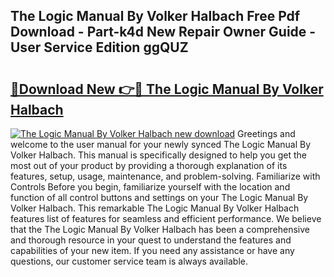 ## The Logic Manual By Volker Halbach Free Pdf Download - Part-k4d New Repair Owner Guide - User Service Edition ggQUZ

# <h2><a href="http://cf14309.oget.top/?id=The+Logic+Manual+By+Volker+Halbach">🔗Download New 👉🔴 The Logic Manual By Volker Halbach</a></h2>

[![The Logic Manual By Volker Halbach new download](https://i.imgur.com/5g1atiW.png)](http://cf14309.oget.top/?id=The+Logic+Manual+By+Volker+Halbach)
Greetings and welcome to the user manual for your newly synced The Logic Manual By Volker Halbach. This manual is specifically designed to help you get the most out of your product by providing a thorough explanation of its features, setup, usage, maintenance, and problem-solving. Familiarize with Controls Before you begin, familiarize yourself with the location and function of all control buttons and settings on your The Logic Manual By Volker Halbach. This remarkable The Logic Manual By Volker Halbach features list of features for seamless and efficient performance. We believe that the The Logic Manual By Volker Halbach has been a comprehensive and thorough resource in your quest to understand the features and capabilities of your new item. If you need any assistance or have any questions, our customer service team is always available.
